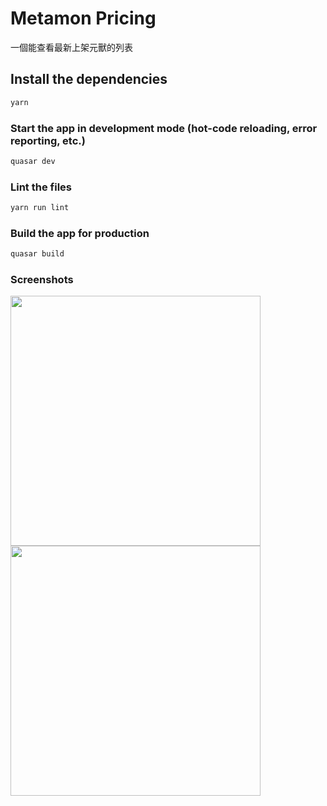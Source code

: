 # Metamon Pricing

一個能查看最新上架元獸的列表

## Install the dependencies
```bash
yarn
```

### Start the app in development mode (hot-code reloading, error reporting, etc.)
```bash
quasar dev
```

### Lint the files
```bash
yarn run lint
```

### Build the app for production
```bash
quasar build
```

### Screenshots
<img src="https://i.imgur.com/3liAth3.png" width="400">
<img src="https://i.imgur.com/mQghAot.png" width="400">
